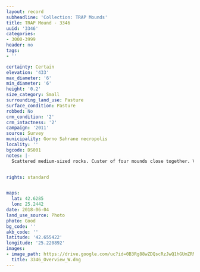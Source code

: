 ```yaml
---
layout: record
subheadline: 'Collection: TRAP Mounds'
title: TRAP Mound - 3346
uuid: '3346'
categories:
- 3000-3999
header: no
tags:
- ''

certainty: Certain
elevation: '433'
max_diameter: '6'
min_diameter: '6'
height: '0.2'
size_category: Small
surrounding_land_use: Pasture
surface_condition: Pasture
robbed: No
crm_condition: '2'
crm_intactness: '2'
campaign: '2011'
source: Survey
municipality: Gorno Sahrane necropolis
locality: ''
bgcode: DS001
notes: |-
  Scattered medium-sized rocks. Custer of four mounds close together. Very small mound conjoined with 2 other nearby mounds.


rights: standard


maps:
  lat: 42.6285
  lon: 25.2442
date: 2018-06-04
land_use_source: Photo
photo: Good
bg_code: ''
akb_code: ''
latitude: '42.655422'
longitude: '25.220892'
images:
- image_path: https://drive.google.com/uc?id=0B3Rg88wZDQscRzJwQ1hGUmZRMEU
  title: 3346_Overview_W.dng
---
```

